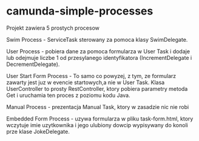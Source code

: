 # camunda-simple-processes

Projekt zawiera 5 prostych procesow

Swim Process - ServiceTask sterowany za pomoca klasy SwimDelegate.

User Process - pobiera dane za pomoca formularza w User Task i dodaje lub odejmuje liczbe 1 od przesylanego identyfikatora (IncrementDelegate i DecrementDelegate).

User Start Form Process - To samo co powyzej, z tym, ze formularz zawarty jest juz w evencie startowych,a nie w User Task.
Klasa UserController to prosty RestController, ktory pobiera parametry metoda Get i uruchamia ten proces z poziomu kodu Java.

Manual Process - prezentacja Manual Task, ktory w zasadzie nic nie robi

Embedded Form Process - uzywa formularza w pliku task-form.html, ktory wczytuje imie uzytkownika i jego ulubiony dowcip wypisywany do konoli prze klase JokeDelegate.
